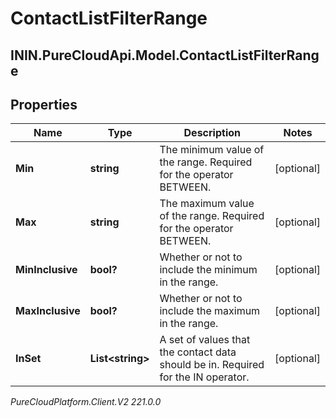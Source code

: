 # ContactListFilterRange

## ININ.PureCloudApi.Model.ContactListFilterRange

## Properties

|Name | Type | Description | Notes|
|------------ | ------------- | ------------- | -------------|
| **Min** | **string** | The minimum value of the range. Required for the operator BETWEEN. | [optional] |
| **Max** | **string** | The maximum value of the range. Required for the operator BETWEEN. | [optional] |
| **MinInclusive** | **bool?** | Whether or not to include the minimum in the range. | [optional] |
| **MaxInclusive** | **bool?** | Whether or not to include the maximum in the range. | [optional] |
| **InSet** | **List&lt;string&gt;** | A set of values that the contact data should be in. Required for the IN operator. | [optional] |



_PureCloudPlatform.Client.V2 221.0.0_
